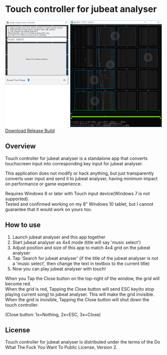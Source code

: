 # Touch controller for jubeat analyser
![screenshot](https://raw.githubusercontent.com/sinusinu/JATouchController/master/sshot.png)<br/>
[Download Release Build](https://github.com/sinusinu/JATouchController/releases/download/1.1/JATouchController.zip)
## Overview

Touch controller for jubeat analyser is a standalone app that converts touchscreen input into corresponding key input for jubeat analyser.

This application does not modify or hack anything, but just transparently converts user input and send it to jubeat analyser, having minimum impact on performance or game experience.

Requires Windows 8 or later with Touch input device(Windows 7 is not supported).<br/>
Tested and confirmed working on my 8" Windows 10 tablet, but I cannot guarantee that it would work on yours too.

## How to use

1. Launch jubeat analyser and this app together
2. Start jubeat analyser as 4x4 mode (title will say 'music select')
3. Adjust position and size of this app to match 4x4 grid on the jubeat analyser
4. Tap 'Search for jubeat analyser' (if the title of the jubeat analyser is not a 'music select', then change the text in textbox to the current title)
5. Now you can play jubeat analyser with touch!

When you Tap the Close button on the top-right of the window, the grid will become red.<br/>
When the grid is red, Tapping the Close button will send ESC key(to stop playing current song) to jubeat analyser. This will make the grid invisible.<br/>
When the grid is invisible, Tapping the Close button will shut down the touch controller.

(Close button: 1x=Nothing, 2x=ESC, 3x=Close)

## License

Touch controller for jubeat analyser is distributed under the terms of the Do What The Fuck You Want To Public License, Version 2.